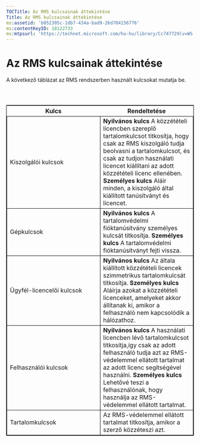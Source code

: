```yaml
---
TOCTitle: Az RMS kulcsainak áttekintése
Title: Az RMS kulcsainak áttekintése
ms:assetid: 'b052305c-1db7-434a-bad9-26d704156776'
ms:contentKeyID: 18122733
ms:mtpsurl: 'https://technet.microsoft.com/hu-hu/library/Cc747729(v=WS.10)'
---
```


Az RMS kulcsainak áttekintése
=============================

A következő táblázat az RMS rendszerben használt kulcsokat mutatja be.

###  

 
<table style="border:1px solid black;">
<colgroup>
<col width="50%" />
<col width="50%" />
</colgroup>
<thead>
<tr class="header">
<th>Kulcs</th>
<th>Rendeltetése</th>
</tr>
</thead>
<tbody>
<tr class="odd">
<td style="border:1px solid black;">Kiszolgálói kulcsok</td>
<td style="border:1px solid black;"><strong>Nyilvános kulcs</strong>
A közzétételi licencben szereplő tartalomkulcsot titkosítja, hogy csak az RMS kiszolgáló tudja beolvasni a tartalomkulcsot, és csak az tudjon használati licencet kiállítani az adott közzétételi licenc ellenében.
<strong>Személyes kulcs</strong>
Aláír minden, a kiszolgáló által kiállított tanúsítványt és licencet.</td>
</tr>
<tr class="even">
<td style="border:1px solid black;">Gépkulcsok</td>
<td style="border:1px solid black;"><strong>Nyilvános kulcs</strong>
A tartalomvédelmi fióktanúsítvány személyes kulcsát titkosítja.
<strong>Személyes kulcs</strong>
A tartalomvédelmi fióktanúsítványt fejti vissza.</td>
</tr>
<tr class="odd">
<td style="border:1px solid black;">Ügyfél-licencelői kulcsok</td>
<td style="border:1px solid black;"><strong>Nyilvános kulcs</strong>
Az általa kiállított közzétételi licencek szimmetrikus tartalomkulcsát titkosítja.
<strong>Személyes kulcs</strong>
Aláírja azokat a közzétételi licenceket, amelyeket akkor állítanak ki, amikor a felhasználó nem kapcsolódik a hálózathoz.</td>
</tr>
<tr class="even">
<td style="border:1px solid black;">Felhasználói kulcsok</td>
<td style="border:1px solid black;"><strong>Nyilvános kulcs</strong>
A használati licencben lévő tartalomkulcsot titkosítja,így csak az adott felhasználó tudja azt az RMS-védelemmel ellátott tartalmat az adott licenc segítségével használni.
<strong>Személyes kulcs</strong>
Lehetővé teszi a felhasználónak, hogy használja az RMS-védelemmel ellátott tartalmat.</td>
</tr>
<tr class="odd">
<td style="border:1px solid black;">Tartalomkulcsok</td>
<td style="border:1px solid black;">Az RMS-védelemmel ellátott tartalmat titkosítja, amikor a szerző közzéteszi azt.</td>
</tr>
</tbody>
</table>
